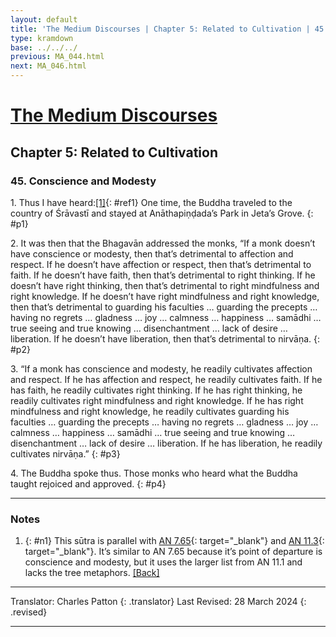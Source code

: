 ```yaml
---
layout: default
title: 'The Medium Discourses | Chapter 5: Related to Cultivation | 45. Conscience and Modesty'
type: kramdown
base: ../../../
previous: MA_044.html
next: MA_046.html
---
```


# [The Medium Discourses](index.html)
## Chapter 5: Related to Cultivation
### 45. Conscience and Modesty

1\. Thus I have heard:[\[1\]](#n1){: #ref1} One time, the Buddha traveled to the country of Śrāvastī and stayed at Anāthapiṇḍada’s Park in Jeta’s Grove.
{: #p1}

2\. It was then that the Bhagavān addressed the monks, “If a monk doesn’t have conscience or modesty, then that’s detrimental to affection and respect. If he doesn’t have affection or respect, then that’s detrimental to faith. If he doesn’t have faith, then that’s detrimental to right thinking. If he doesn’t have right thinking, then that’s detrimental to right mindfulness and right knowledge. If he doesn’t have right mindfulness and right knowledge, then that’s detrimental to guarding his faculties … guarding the precepts … having no regrets … gladness … joy … calmness … happiness … samādhi … true seeing and true knowing … disenchantment … lack of desire … liberation. If he doesn’t have liberation, then that’s detrimental to nirvāṇa.
{: #p2}

3\. “If a monk has conscience and modesty, he readily cultivates affection and respect. If he has affection and respect, he readily cultivates faith. If he has faith, he readily cultivates right thinking. If he has right thinking, he readily cultivates right mindfulness and right knowledge. If he has right mindfulness and right knowledge, he readily cultivates guarding his faculties … guarding the precepts … having no regrets … gladness … joy … calmness … happiness … samādhi … true seeing and true knowing … disenchantment … lack of desire … liberation. If he has liberation, he readily cultivates nirvāṇa.”
{: #p3}

4\. The Buddha spoke thus. Those monks who heard what the Buddha taught rejoiced and approved.
{: #p4}

---

### Notes

1. {: #n1} This sūtra is parallel with [AN 7.65](https://suttacentral.net/an7.65){: target="_blank"} and [AN 11.3](https://suttacentral.net/an11.3){: target="_blank"}. It’s similar to AN 7.65 because it’s point of departure is conscience and modesty, but it uses the larger list from AN 11.1 and lacks the tree metaphors. [\[Back\]](#ref1)

---

Translator: Charles Patton
{: .translator}
Last Revised: 28 March 2024
{: .revised}

---

